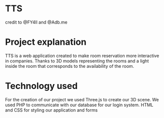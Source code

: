 # TTS
credit to @FY4ll and @Adb.me

# Project explanation

TTS is a web application created to make room reservation more interactive in companies. Thanks to 3D models representing the rooms and a light inside the room that corresponds to the availability of the room.

# Technology used

For the creation of our project we used 
Three.js to create our 3D scene. We used PHP to communicate with our database for our login system. HTML and CSS for styling our application and forms
